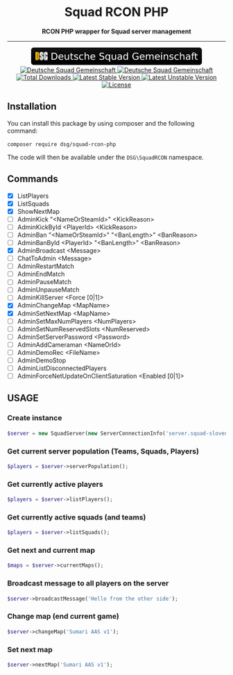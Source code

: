 <div align="center">
    <h1>Squad RCON PHP</h1>
    <b>RCON PHP wrapper for Squad server management</b>
    <hr>
    <a href="https://dsg-gaming.de">
        <img alt="Deutsche Squad Gemeinschaft" src="https://raw.githubusercontent.com/Deutsche-Squad-Gemeinschaft/battlemetrics-php/master/dsg-badge.svg">
    </a>
    <a href="https://travis-ci.org/Deutsche-Squad-Gemeinschaft/squad-rcon-php">
        <img alt="Deutsche Squad Gemeinschaft" src="https://travis-ci.org/Deutsche-Squad-Gemeinschaft/squad-rcon-php.png?branch=master">
    </a>
    <a href="https://codecov.io/gh/Deutsche-Squad-Gemeinschaft/squad-rcon-php">
        <img alt="Deutsche Squad Gemeinschaft" src="https://codecov.io/gh/Deutsche-Squad-Gemeinschaft/squad-rcon-php/branch/master/graph/badge.svg">
    </a>
    <a href="https://packagist.org/packages/dsg/squad-rcon-php">
        <img alt="Total Downloads" src="https://poser.pugx.org/dsg/squad-rcon-php/downloads.png">
    </a>
    <a href="https://packagist.org/packages/dsg/squad-rcon-php">
        <img alt="Latest Stable Version" src="https://poser.pugx.org/dsg/squad-rcon-php/v/stable">
    </a>
    <a href="https://packagist.org/packages/dsg/squad-rcon-php">
        <img alt="Latest Unstable Version" src="https://poser.pugx.org/dsg/squad-rcon-php/v/unstable">
    </a>
    <a href="https://packagist.org/packages/dsg/squad-rcon-php">
        <img alt="License" src="https://poser.pugx.org/dsg/squad-rcon-php/license">
    </a>
</div>

## Installation

You can install this package by using composer and the following command:
```
composer require dsg/squad-rcon-php
```

The code will then be available under the `DSG\SquadRCON` namespace.

## Commands

* [x] ListPlayers
* [x] ListSquads
* [x] ShowNextMap
* [ ] AdminKick "\<NameOrSteamId\>" \<KickReason\>
* [ ] AdminKickById \<PlayerId\> \<KickReason\>
* [ ] AdminBan "\<NameOrSteamId\>" "\<BanLength\>" \<BanReason\>
* [ ] AdminBanById \<PlayerId\> "\<BanLength\>" \<BanReason\>
* [x] AdminBroadcast \<Message\>
* [ ] ChatToAdmin \<Message\>
* [ ] AdminRestartMatch
* [ ] AdminEndMatch
* [ ] AdminPauseMatch
* [ ] AdminUnpauseMatch
* [ ] AdminKillServer \<Force [0|1]\>
* [x] AdminChangeMap \<MapName\>
* [x] AdminSetNextMap \<MapName\>
* [ ] AdminSetMaxNumPlayers \<NumPlayers\>
* [ ] AdminSetNumReservedSlots \<NumReserved\>
* [ ] AdminSetServerPassword \<Password\>
* [ ] AdminAddCameraman \<NameOrId\>
* [ ] AdminDemoRec \<FileName\>
* [ ] AdminDemoStop
* [ ] AdminListDisconnectedPlayers
* [ ] AdminForceNetUpdateOnClientSaturation \<Enabled [0|1]\>

## USAGE

### Create instance
```php
$server = new SquadServer(new ServerConnectionInfo('server.squad-slovenia.com', 21114, 'verySecretPassword'));
```

### Get current server population (Teams, Squads, Players)
```php
$players = $server->serverPopulation();
```

### Get currently active players
```php
$players = $server->listPlayers();
```

### Get currently active squads (and teams)
```php
$players = $server->listSquads();
```

### Get next and current map
```php
$maps = $server->currentMaps();
```

### Broadcast message to all players on the server
```php
$server->broadcastMessage('Hello from the other side');
```

### Change map (end current game)
```php
$server->changeMap('Sumari AAS v1');
```

### Set next map
```php
$server->nextMap('Sumari AAS v1');
```